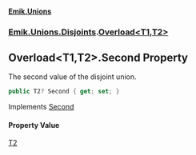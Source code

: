 #### [Emik.Unions](index.md 'index')
### [Emik.Unions.Disjoints](Emik.Unions.Disjoints.md 'Emik.Unions.Disjoints').[Overload&lt;T1,T2&gt;](Overload_T1,T2_.md 'Emik.Unions.Disjoints.Overload<T1,T2>')

## Overload<T1,T2>.Second Property

The second value of the disjoint union.

```csharp
public T2? Second { get; set; }
```

Implements [Second](IEither_T1,T2_.Second().md 'Emik.Unions.Disjoints.IEither<T1,T2>.Second')

#### Property Value
[T2](Overload_T1,T2_.md#Emik.Unions.Disjoints.Overload_T1,T2_.T2 'Emik.Unions.Disjoints.Overload<T1,T2>.T2')